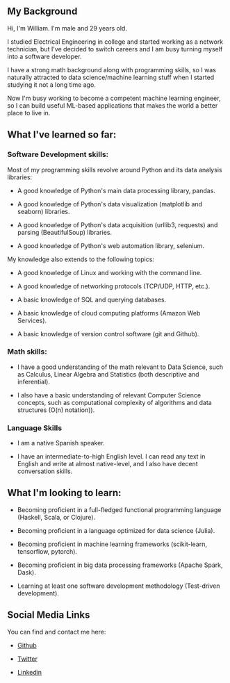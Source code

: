 ## My Background

Hi, I'm William. I'm male and 29 years old. 

I studied Electrical Engineering in college and started working as a network technician, but I've decided to switch careers and I am busy turning myself into a software developer. 

I have a strong math background along with programming skills, so I was naturally attracted to data science/machine learning stuff when I started studying it not a long time ago.

Now I'm busy working to become a competent machine learning engineer, so I can build useful ML-based applications that makes the world a better place to live in.

## What I've learned so far:

### Software Development skills:

Most of my programming skills revolve around Python and its data analysis libraries:

* A good knowledge of Python's main data processing library, pandas.

* A good knowledge of Python's data visualization (matplotlib and seaborn) libraries.

* A good knowledge of Python's data acquisition (urllib3, requests) and parsing (BeautifulSoup) libraries.

* A good knowledge of Python's web automation library, selenium.

My knowledge also extends to the following topics:

* A good knowledge of Linux and working with the command line.

* A good knowledge of networking protocols (TCP/UDP, HTTP, etc.).

* A basic knowledge of SQL and querying databases.

* A basic knowledge of cloud computing platforms (Amazon Web Services).

* A basic knowledge of version control software (git and Github).

### Math skills:

* I have a good understanding of the math relevant to Data Science, such as Calculus, Linear Algebra and Statistics (both descriptive and inferential).

* I also have a basic understanding of relevant Computer Science concepts, such as computational complexity of algorithms and data structures (O(n) notation)).

### Language Skills

* I am a native Spanish speaker.

* I have an intermediate-to-high English level. I can read any text in English and write at almost native-level, and I also have decent conversation skills.

## What I'm looking to learn:

* Becoming proficient in a full-fledged functional programming language (Haskell, Scala, or Clojure).

* Becoming proficient in a language optimized for data science (Julia).

* Becoming proficient in machine learning frameworks (scikit-learn, tensorflow, pytorch).

* Becoming proficient in big data processing frameworks (Apache Spark, Dask).

* Learning at least one software development methodology (Test-driven development).

## Social Media Links

You can find and contact me here:

* [Github](https://github.com/will-i-amv)

* [Twitter](http://twitter.com/will_i_amv)

* [Linkedin](www.linkedin.com/in/will-i-amv)
